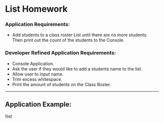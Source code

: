 # List Homework

### Application Requirements:
- Add students to a class roster List until there are no more students. Then print out the count of the students to the Console.

### Developer Refined Application Requirements:

- Console Application.
- Ask the user if they would like to add a students name to the list.
- Allow user to input name.
- Trim excess whitespace.
- Print the amount of students on the Class Roster.

---

## Application Example:
!list